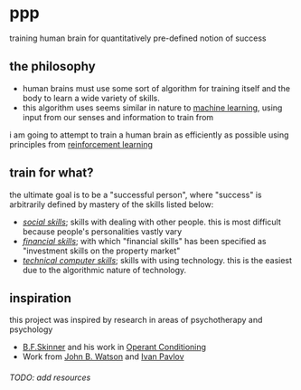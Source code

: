 # ppp
training human brain for quantitatively pre-defined notion of success

## the philosophy
  - human brains must use some sort of algorithm for training itself and the body to learn a wide variety of skills.
  - this algorithm uses seems similar in nature to [machine learning][1], 
  using input from our senses and information to train from

i am going to attempt to train a human brain as efficiently as possible using principles from [reinforcement learning][2]

[1]: https://en.wikipedia.org/wiki/Machine_learning "\"Machine Learning\" on Wikipedia"
[2]: https://en.wikipedia.org/wiki/Reinforcement_learning "\"Reinforcement Learning\" on Wikipedia"

## train for what?

the ultimate goal is to be a "successful person", where "success" is arbitrarily defined by mastery of the skills listed below:
  - [_social skills_][3]; skills with dealing with other people. this is most difficult because people's personalities vastly vary 
  - [_financial skills_][4]; with which "financial skills" has been specified as "investment skills on the property market"
  - [_technical computer skills_][5]; skills with using technology. this is the easiest due to the algorithmic nature of technology.

[3]: ./people
[4]: ./property
[5]: ./programming

## inspiration

this project was inspired by research in areas of psychotherapy and psychology
  - [B.F.Skinner][6] and his work in [Operant Conditioning][7]
  - Work from [John B. Watson][8] and [Ivan Pavlov][9]

[6]: https://en.wikipedia.org/wiki/B._F._Skinner
[7]: https://www.simplypsychology.org/operant-conditioning.html "operant conditioning explained"
[8]: https://en.wikipedia.org/wiki/John_B._Watson
[9]: https://en.wikipedia.org/wiki/Ivan_Pavlov

###### TODO: add resources
